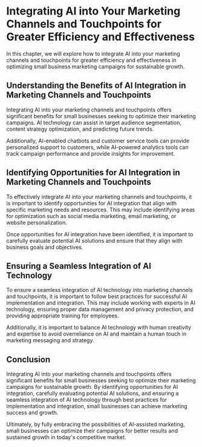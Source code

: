 Integrating AI into Your Marketing Channels and Touchpoints for Greater Efficiency and Effectiveness
=================================================================================================================================================================================

In this chapter, we will explore how to integrate AI into your marketing channels and touchpoints for greater efficiency and effectiveness in optimizing small business marketing campaigns for sustainable growth.

Understanding the Benefits of AI Integration in Marketing Channels and Touchpoints
----------------------------------------------------------------------------------

Integrating AI into your marketing channels and touchpoints offers significant benefits for small businesses seeking to optimize their marketing campaigns. AI technology can assist in target audience segmentation, content strategy optimization, and predicting future trends.

Additionally, AI-enabled chatbots and customer service tools can provide personalized support to customers, while AI-powered analytics tools can track campaign performance and provide insights for improvement.

Identifying Opportunities for AI Integration in Marketing Channels and Touchpoints
----------------------------------------------------------------------------------

To effectively integrate AI into your marketing channels and touchpoints, it is important to identify opportunities for AI integration that align with specific marketing needs and resources. This may include identifying areas for optimization such as social media marketing, email marketing, or website personalization.

Once opportunities for AI integration have been identified, it is important to carefully evaluate potential AI solutions and ensure that they align with business goals and objectives.

Ensuring a Seamless Integration of AI Technology
------------------------------------------------

To ensure a seamless integration of AI technology into marketing channels and touchpoints, it is important to follow best practices for successful AI implementation and integration. This may include working with experts in AI technology, ensuring proper data management and privacy protection, and providing appropriate training for employees.

Additionally, it is important to balance AI technology with human creativity and expertise to avoid overreliance on AI and maintain a human touch in marketing messaging and strategy.

Conclusion
----------

Integrating AI into your marketing channels and touchpoints offers significant benefits for small businesses seeking to optimize their marketing campaigns for sustainable growth. By identifying opportunities for AI integration, carefully evaluating potential AI solutions, and ensuring a seamless integration of AI technology through best practices for implementation and integration, small businesses can achieve marketing success and growth.

Ultimately, by fully embracing the possibilities of AI-assisted marketing, small businesses can optimize their campaigns for better results and sustained growth in today's competitive market.


